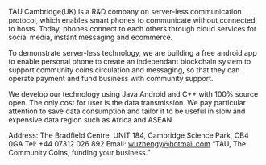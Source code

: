 TAU Cambridge(UK) is a R&D company on server-less communication protocol, which enables smart phones to communicate without connected to hosts. Today, phones connect to each others through cloud services for social media, instant messaging and ecommerce. <br>

To demonstrate server-less technology, we are building a free android app to enable personal phone to create an independant blockchain system to support community coins circulation and messaging, so that they can operate payment and fund business with community support. <br>

We develop our technology using Java Android and C++ with 100% source open. The only cost for user is the data transmission. We pay particular attention to save data consumption and tailor it to be useful in slow and expensive data region such as Africa and ASEAN. 

Address:
The Bradfield Centre, UNIT 184, Cambridge Science Park, CB4 0GA
Tel: +44 07312 026 892
Email: wuzhengy@hotmail.com
“TAU, The Community Coins, funding your business.”
